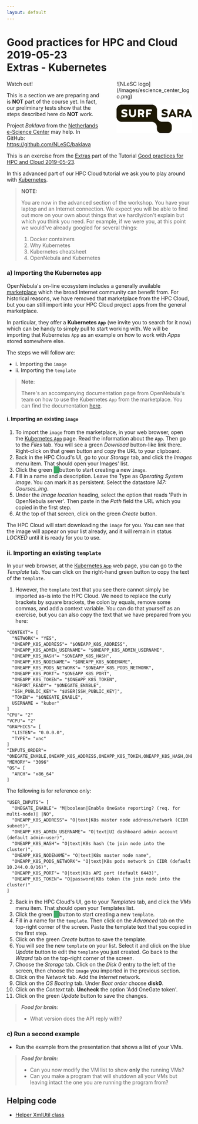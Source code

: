 ```yaml
---
layout: default
---
```


# Good practices for HPC and Cloud 2019-05-23  <br/> Extras - Kubernetes

<div style="float:right;max-width:205px;" markdown="1">
![NLeSC logo](/images/escience_center_logo.png)

![SURFsara logo](/images/SURFsara_logo.png)
</div>

<div class="alert alert-danger" style="max-width:50%" markdown="1">
<i class="fa fa-exclamation-triangle fa-2x" aria-hidden="true"></i>
Watch out!

This is a section we are preparing and is **NOT** part of the course yet. In fact, our preliminary tests show that the steps described here do **NOT** work.

Project _Baklava_ from the [Netherlands e-Science Center](https://www.esciencecenter.nl/) may help. In GitHub: https://github.com/NLeSC/baklava
</div>


This is an exercise from the [Extras](extras) part of the Tutorial [Good practices for HPC and Cloud 2019-05-23](.).

In this advanced part of our HPC Cloud tutorial we ask you to play around with [Kubernetes](https://kubernetes.io/).

>**NOTE:**
>
>You are now in the advanced section of the workshop. You have your laptop and an Internet connection. We expect you will be able to find out more on your own about things that we hardly/don't explain but which you think you need. For example, if we were you, at this point we would've already googled for several things: 
>
>1. Docker containers
>1. Why Kubernetes
>1. Kubernetes cheatsheet
>1. OpenNebula and Kubernetes

### a) Importing the Kubernetes app

OpenNebula's on-line ecosystem includes a generally available [marketplace](http://marketplace.opennebula.systems/appliance) which the broad Internet community can benefit from. For historical reasons, we have removed that marketplace from the HPC Cloud, but you can still import into your HPC Cloud project apps from the general marketplace. 

In particular, they offer a **Kubernetes `App`** (we invite you to search for it now) which can be handy to simply pull to start working with. We will be importing that Kubernetes `App` as an example on how to work with _Apps_ stored somewhere else.

The steps we will follow are:

* i. Importing the `image`
* ii. Importing the `template`

>**Note**:
>
>There's an accompanying documentation page from OpenNebula's team on how to use the Kubernetes `App` from the marketplace. You can find the documentation [here](http://marketplace.opennebula.org/docs/service/kubernetes.html).

#### i. Importing an existing `image`

1. To import the `image` from the marketplace, in your web browser, open the [Kubernetes `App`](http://marketplace.opennebula.systems/appliance/edc648b6-5958-4370-9b66-555fd5846182) page. Read the information about the `App`. Then go to the _Files_ tab. You will see a green _Download_ button-like link there. Right-click on that green button and copy the URL to your clipboard. 
2. Back in the HPC Cloud's UI, go to your _Storage_ tab, and click the _Images_ menu item. That should open your Images' list.
3. Click the green _<i class="fa fa-plus" style="background-color:#43AC6A;border-color:#368a55;color:#fff;padding:1px 1ex 1px 1ex;"></i>_ button to start creating a new `image`.
4. Fill in a name and a description. Leave the Type as _Operating System image_. You can mark it as persistent. Select the datastore _147: Courses\_img_. 
5. Under the _Image location_ heading, select the option that reads 'Path in OpenNebula server'. Then paste in the _Path_ field the URL which you copied in the first step.
6. At the top of that screen, click on the green _Create_ button.

The HPC Cloud will start downloading the `image` for you. You can see that the image will appear on your list already, and it will remain in status _LOCKED_ until it is ready for you to use. 

### ii. Importing an existing `template`

In your web browser, at the [Kubernetes `App`](http://marketplace.opennebula.systems/appliance/edc648b6-5958-4370-9b66-555fd5846182) web page, you can go to the _Template_ tab. You can click on the right-hand green button to copy the text of the `template`.

1. However, the `template` text that you see there cannot simply be imported as-is into the HPC Cloud. We need to replace the curly brackets by square brackets, the colon by equals, remove some commas, and add a context variable. You can do that yourself as an exercise, but you can also copy the text that we have prepared from you here:

```
"CONTEXT"= [
  "NETWORK"= "YES",
  "ONEAPP_K8S_ADDRESS"= "$ONEAPP_K8S_ADDRESS",
  "ONEAPP_K8S_ADMIN_USERNAME"= "$ONEAPP_K8S_ADMIN_USERNAME",
  "ONEAPP_K8S_HASH"= "$ONEAPP_K8S_HASH",
  "ONEAPP_K8S_NODENAME"= "$ONEAPP_K8S_NODENAME",
  "ONEAPP_K8S_PODS_NETWORK"= "$ONEAPP_K8S_PODS_NETWORK",
  "ONEAPP_K8S_PORT"= "$ONEAPP_K8S_PORT",
  "ONEAPP_K8S_TOKEN"= "$ONEAPP_K8S_TOKEN",
  "REPORT_READY"= "$ONEGATE_ENABLE",
  "SSH_PUBLIC_KEY"= "$USER[SSH_PUBLIC_KEY]",
  "TOKEN"= "$ONEGATE_ENABLE",
  USERNAME = "kuber" 
]
"CPU"= "2"
"VCPU"= "2"
"GRAPHICS"= [
  "LISTEN"= "0.0.0.0",
  "TYPE"= "vnc"
]
"INPUTS_ORDER"= "ONEGATE_ENABLE,ONEAPP_K8S_ADDRESS,ONEAPP_K8S_TOKEN,ONEAPP_K8S_HASH,ONEAPP_K8S_NODENAME,ONEAPP_K8S_PORT,ONEAPP_K8S_PODS_NETWORK,ONEAPP_K8S_ADMIN_USERNAME"
"MEMORY"= "3096"
"OS"= [
  "ARCH"= "x86_64"
]
```

The following is for reference only:

```
"USER_INPUTS"= [
  "ONEGATE_ENABLE"= "M|boolean|Enable OneGate reporting? (req. for multi-node)| |NO",
  "ONEAPP_K8S_ADDRESS"= "O|text|K8s master node address/network (CIDR subnet)",
  "ONEAPP_K8S_ADMIN_USERNAME"= "O|text|UI dashboard admin account (default admin-user)",
  "ONEAPP_K8S_HASH"= "O|text|K8s hash (to join node into the cluster)",
  "ONEAPP_K8S_NODENAME"= "O|text|K8s master node name",
  "ONEAPP_K8S_PODS_NETWORK"= "O|text|K8s pods network in CIDR (default 10.244.0.0/16)",
  "ONEAPP_K8S_PORT"= "O|text|K8s API port (default 6443)",
  "ONEAPP_K8S_TOKEN"= "O|password|K8s token (to join node into the cluster)"
]
```

2. Back in the HPC Cloud's UI, go to your _Templates_ tab, and click the _VMs_ menu item. That should open your Templates list.
3. Click the green _<i class="fa fa-plus" style="background-color:#43AC6A;border-color:#368a55;color:#fff;padding:1px 1ex 1px 1ex;"></i>_ button to start creating a new `template`.
4. Fill in a name for the `template`. Then click on the _Advanced_ tab on the top-right corner of the screen. Paste the template text that you copied in the first step.
5. Click on the green _Create_ button to save the template.
6. You will see the new `template` on your list. Select it and click on the blue _Update_ button to edit the `template` you just created. Go back to the _Wizard_ tab on the top-right corner of the screen. 
7.  Choose the _Storage_ tab. Click on the _Disk 0_ entry to the left of the screen, then choose the `image` you imported in the previous section. 
8.  Click on the _Network_ tab. Add the _Internet_ network.
9.  Click on the _OS Booting_ tab. Under _Boot order_ choose **disk0**.
10. Click on the _Context_ tab. **Uncheck** the option 'Add OneGate token'.
11. Click on the green _Update_ button to save the changes.


> **_Food for brain:_**
>
> * What version does the API reply with?

### c) Run a second example

* Run the example from the presentation that shows a list of your VMs.

> **_Food for brain:_**
>
> * Can you now modify the VM list to show **only** the running VMs?
> * Can you make a program that will shutdown all your VMs but leaving intact the one you are running the program from?

## <a name="xml_print"></a> Helping code
 
  * [Helper XmlUtil class](./code/xml_util.py)
